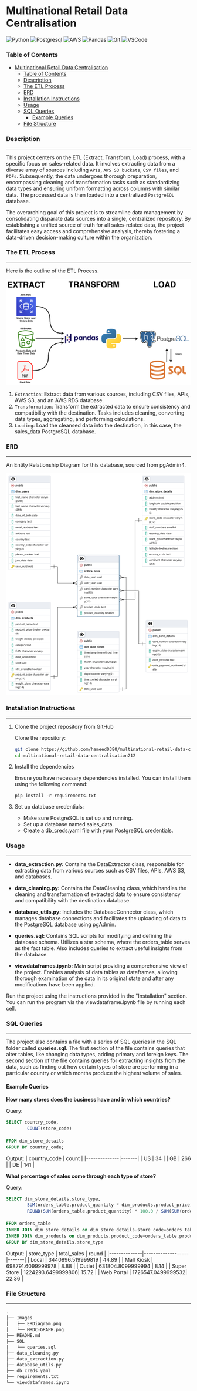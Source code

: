  # Multinational Retail Data Centralisation

![Python](https://img.shields.io/badge/Python-FFD43B?style=for-the-badge&logo=python&logoColor=blue) ![Postgresql](https://img.shields.io/badge/PostgreSQL-316192?style=for-the-badge&logo=postgresql&logoColor=white) ![AWS](https://img.shields.io/badge/Amazon_AWS-FF9900?style=for-the-badge&logo=amazonaws&logoColor=white) ![Pandas](https://img.shields.io/badge/pandas-%23150458.svg?style=for-the-badge&logo=pandas&logoColor=white)  ![Git](https://img.shields.io/badge/GIT-E44C30?style=for-the-badge&logo=git&logoColor=white) ![VSCode](	https://img.shields.io/badge/VSCode-0078D4?style=for-the-badge&logo=visual%20studio%20code&logoColor=white)</div>

### Table of Contents
- [Multinational Retail Data Centralisation](#multinational-retail-data-centralisation)
    - [Table of Contents](#table-of-contents)
    - [Description](#description)
    - [The ETL Process](#the-etl-process)
    - [ERD](#erd)
    - [Installation Instructions](#installation-instructions)
    - [Usage](#usage)
    - [SQL Queries](#sql-queries)
      - [Example Queries](#example-queries)
    - [File Structure](#file-structure)

### Description
***
This project centers on the ETL (Extract, Transform, Load) process, with a specific focus on sales-related data. It involves extracting data from a diverse array of sources including `APIs`, `AWS S3 buckets`, `CSV files`, and `PDFs`. Subsequently, the data undergoes thorough preparation, encompassing cleaning and transformation tasks such as standardizing data types and ensuring uniform formatting across columns with similar data. The processed data is then loaded into a centralized `PostgreSQL` database.

The overarching goal of this project is to streamline data management by consolidating disparate data sources into a single, centralized repository. By establishing a unified source of truth for all sales-related data, the project facilitates easy access and comprehensive analysis, thereby fostering a data-driven decision-making culture within the organization.


### The ETL Process
***
Here is the outline of the ETL Process.<br>

![Overview of Project](Images/MRDC-GRAPH.png)

1. `Extraction`: Extract data from various sources, including CSV files, APIs, AWS S3, and an AWS RDS database.
2. `Transformation`: Transform the extracted data to ensure consistency and compatibility with the destination. Tasks includes cleaning, converting data types, aggregating, and performing calculations.
3. `Loading`: Load the cleansed data into the destination, in this case, the sales_data PostgreSQL database.

### ERD
***
An Entity Relationship Diagram for this database, sourced from pgAdmin4.<br>

![Entity Relationship Diagram of Database](Images/ERDiagram.png)

### Installation Instructions
***
1. Clone the project repository from GitHub

   Clone the repository:

   ``` bash
   git clone https://github.com/hameed0380/multinational-retail-data-centralisation212.git
   cd multinational-retail-data-centralisation212
   ```
2. Install the dependencies

   Ensure you have necessary dependencies installed. You can install them using the following command:
   ```
   pip install -r requirements.txt
   ```
3. Set up database credentials:
   - Make sure PostgreSQL is set up and running.
   - Set up a database named sales_data.
   - Create a db_creds.yaml file with your PostgreSQL credentials.
  
### Usage
***
- **data_extraction.py:** Contains the DataExtractor class, responsible for extracting data from various sources such as CSV files, APIs, AWS S3, and databases.

- **data_cleaning.py:** Contains the DataCleaning class, which handles the cleaning and transformation of extracted data to ensure consistency and compatibility with the destination database.

- **database_utils.py:** Includes the DatabaseConnector class, which manages database connections and facilitates the uploading of data to the PostgreSQL database using pgAdmin.

- **queries.sql:** Contains SQL scripts for modifying and defining the database schema. Utilizes a star schema, where the orders_table serves as the fact table. Also includes queries to extract useful insights from the database.

- **viewdataframes.ipynb:** Main script providing a comprehensive view of the project. Enables analysis of data tables as dataframes, allowing thorough examination of the data in its original state and after any modifications have been applied.


Run the project using the instructions provided in the "Installation" section.
You can run the program via the viewdataframe.ipynb file by running each cell.

### SQL Queries
***
The project also contains a file with a series of SQL queries in the SQL folder called **queries.sql**. The first section of the file contains queries that alter tables, like changing data types, adding primary and foreign keys. The second section of the file contains queries for extracting insights from the data, such as finding out how certain types of store are performing in a particular country or which months produce the highest volume of sales.

#### Example Queries
**How many stores does the business have and in which countries?**

Query:
```sql
SELECT country_code,
        COUNT(store_code)

FROM dim_store_details
GROUP BY country_code;
```

Output:
| country_code | count |
|--------------|-------|
| US           | 34    |
| GB           | 266   |
| DE           | 141   |


**What percentage of sales come through each type of store?**

Query:
```sql
SELECT dim_store_details.store_type,
        SUM(orders_table.product_quantity * dim_products.product_price) AS total_sales,
        ROUND(SUM(orders_table.product_quantity) * 100.0 / SUM(SUM(orders_table.product_quantity)) OVER (), 2) 

FROM orders_table
INNER JOIN dim_store_details on dim_store_details.store_code=orders_table.store_code
INNER JOIN dim_products on dim_products.product_code=orders_table.product_code
GROUP BY dim_store_details.store_type
```

Output:
| store_type   | total_sales       | round |
|--------------|-------------------|-------|
| Local        | 3440896.519999819 | 44.89 |
| Mall Kiosk   | 698791.6099999978 | 8.88  |
| Outlet       | 631804.8099999994 | 8.14  |
| Super Store  | 1224293.6499999806| 15.72 |
| Web Portal   | 1726547.0499999532| 22.36 |



### File Structure
***
    .
    ├── Images
    │   ├── ERDiagram.png
    │   └── MRDC-GRAPH.png
    ├── README.md
    ├── SQL
    │   └── queries.sql
    ├── data_cleaning.py
    ├── data_extraction.py
    ├── database_utils.py
    ├── db_creds.yaml
    ├── requirements.txt
    └── viewdataframes.ipynb

